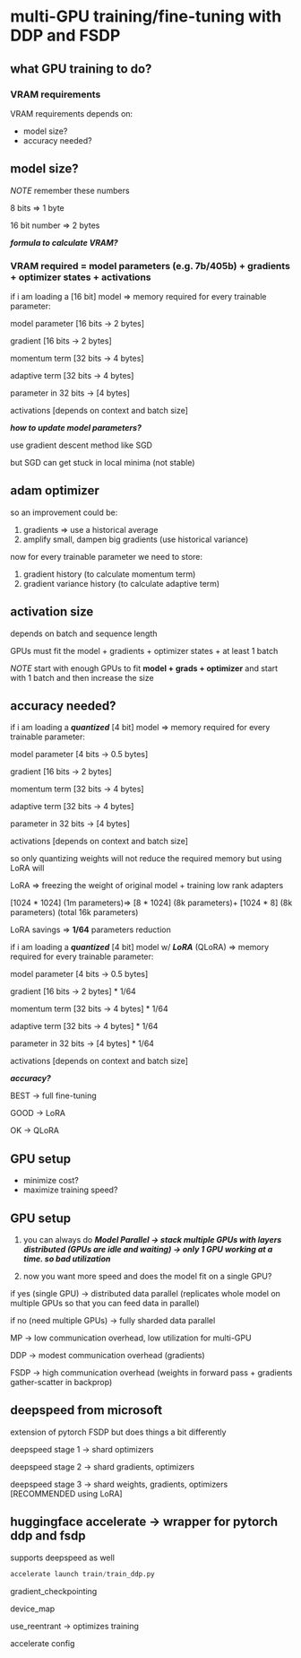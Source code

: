 # multi-GPU training/fine-tuning with DDP and FSDP

## what GPU training to do?

### VRAM requirements

VRAM requirements depends on:

- model size?
- accuracy needed?

## model size?

*NOTE* remember these numbers

8 bits ⇒ 1 byte

16 bit number ⇒ 2 bytes

***formula to calculate VRAM?***

### VRAM required = model parameters (e.g. 7b/405b) + gradients + optimizer states + activations

if i am loading a [16 bit] model ⇒ memory required for every trainable parameter:

model parameter [16 bits → 2 bytes]

gradient [16 bits → 2 bytes]

momentum term [32 bits → 4 bytes]

adaptive term [32 bits → 4 bytes]

parameter in 32 bits → [4 bytes]

activations [depends on context and batch size] 

***how to update model parameters?***

use gradient descent method like SGD

but SGD can get stuck in local minima (not stable)

## adam optimizer

so an improvement could be:

1. gradients ⇒ use a historical average
2. amplify small, dampen big gradients (use historical variance)

now for every trainable parameter we need to store:

1. gradient history (to calculate momentum term)
2. gradient variance history (to calculate adaptive term)

## activation size

depends on batch and sequence length

GPUs must fit the model + gradients + optimizer states + at least 1 batch

*NOTE* start with enough GPUs to fit **model + grads + optimizer** and start with 1 batch and then increase the size

## accuracy needed?

if i am loading a ***quantized*** [4 bit] model ⇒ memory required for every trainable parameter:

model parameter [4 bits → 0.5 bytes]

gradient [16 bits → 2 bytes]

momentum term [32 bits → 4 bytes]

adaptive term [32 bits → 4 bytes]

parameter in 32 bits → [4 bytes]

activations [depends on context and batch size] 

so only quantizing weights will not reduce the required memory but using LoRA will 

LoRA ⇒ freezing the weight of original model + training low rank adapters

[1024 * 1024] (1m parameters)⇒ [8 * 1024] (8k parameters)+ [1024 * 8] (8k parameters) (total 16k parameters)

LoRA savings ⇒ **1/64** parameters reduction

if i am loading a ***quantized*** [4 bit] model w/ ***LoRA*** (QLoRA) ⇒ memory required for every trainable parameter:

model parameter [4 bits → 0.5 bytes]

gradient [16 bits → 2 bytes] * 1/64

momentum term [32 bits → 4 bytes] * 1/64

adaptive term [32 bits → 4 bytes] * 1/64

parameter in 32 bits → [4 bytes] * 1/64

activations [depends on context and batch size] 

***accuracy?***

BEST → full fine-tuning

GOOD → LoRA

OK → QLoRA

## GPU setup

- minimize cost?
- maximize training speed?

## GPU setup

1. you can always do ***Model Parallel → stack multiple GPUs with layers distributed (GPUs are idle and waiting) → only 1 GPU working at a time. so bad utilization***

1. now you want more speed and does the model fit on a single GPU?

if yes (single GPU) → distributed data parallel (replicates whole model on multiple GPUs so that you can feed data in parallel)

if no (need multiple GPUs) → fully sharded data parallel

MP → low communication overhead, low utilization for multi-GPU

DDP → modest communication overhead (gradients)

FSDP → high communication overhead (weights in forward pass + gradients gather-scatter in backprop)

## deepspeed from microsoft

extension of pytorch FSDP but does things a bit differently

deepspeed stage 1 → shard optimizers

deepspeed stage 2 → shard gradients, optimizers

deepspeed stage 3 → shard weights, gradients, optimizers [RECOMMENDED using LoRA]

## huggingface accelerate → wrapper for pytorch ddp and fsdp

supports deepspeed as well

```python
accelerate launch train/train_ddp.py
```

gradient_checkpointing

device_map

use_reentrant → optimizes training

accelerate config